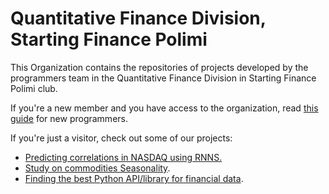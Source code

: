 # Quantitative Finance Division, Starting Finance Polimi

This Organization contains the repositories of projects developed by the programmers team in the Quantitative Finance Division in Starting Finance Polimi club. 

If you're a new member and you have access to the organization, read [this guide](https://github.com/quantfin-sfpolimi/.github/blob/main/programmers_guidelines.md) for new programmers.

If you're just a visitor, check out some of our projects: 
- [Predicting correlations in NASDAQ using RNNS.](https://github.com/quantfin-sfpolimi/nasdaq_rnn)
- [Study on commodities Seasonality](https://github.com/quantfin-sfpolimi/commodities_seasonality).
- [Finding the best Python API/library for financial data](https://github.com/quantfin-sfpolimi/libraries_profiling).
